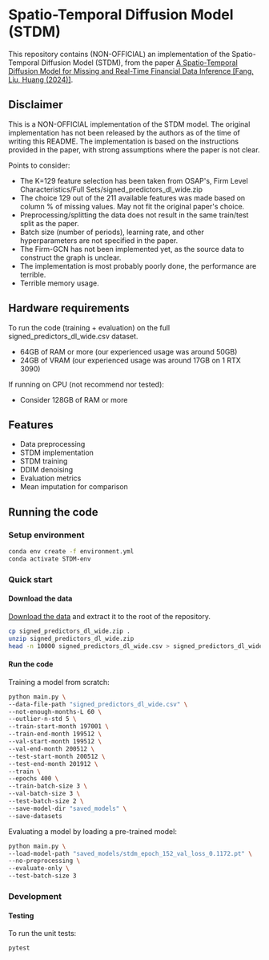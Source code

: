 # Spatio-Temporal Diffusion Model (STDM)

This repository contains (NON-OFFICIAL) an implementation of the Spatio-Temporal Diffusion Model (STDM), from the paper 
[A Spatio-Temporal Diffusion Model for Missing and Real-Time Financial Data Inference [Fang, Liu, Huang (2024)]](https://dl.acm.org/doi/10.1145/3627673.3679806).

## Disclaimer
This is a NON-OFFICIAL implementation of the STDM model. The original implementation has not been released by the authors as of the time of writing this README.
The implementation is based on the instructions provided in the paper, with strong assumptions where the paper is not clear.

Points to consider:
- The K=129 feature selection has been taken from OSAP's, Firm Level Characteristics/Full Sets/signed_predictors_dl_wide.zip
- The choice 129 out of the 211 available features was made based on column % of missing values. May not fit the original paper's choice.
- Preprocessing/splitting the data does not result in the same train/test split as the paper.
- Batch size (number of periods), learning rate, and other hyperparameters are not specified in the paper.
- The Firm-GCN has not been implemented yet, as the source data to construct the graph is unclear.
- The implementation is most probably poorly done, the performance are terrible.
- Terrible memory usage.

## Hardware requirements
To run the code (training + evaluation) on the full signed_predictors_dl_wide.csv dataset.
- 64GB of RAM or more (our experienced usage was around 50GB)
- 24GB of VRAM (our experienced usage was around 17GB on 1 RTX 3090)

If running on CPU (not recommend nor tested):
- Consider 128GB of RAM or more


## Features
- Data preprocessing
- STDM implementation
- STDM training
- DDIM denoising
- Evaluation metrics
- Mean imputation for comparison

## Running the code

### Setup environment
```bash
conda env create -f environment.yml
conda activate STDM-env
```

### Quick start

#### Download the data

[Download the data](https://drive.google.com/file/d/1T-nogu88A4hcFXijjftSO41K5P4Hj27y/view?usp=drive_link) and extract it to the root of the repository.

```bash
cp signed_predictors_dl_wide.zip .
unzip signed_predictors_dl_wide.zip
head -n 10000 signed_predictors_dl_wide.csv > signed_predictors_dl_wide_less.csv
```

#### Run the code

Training a model from scratch:

```bash
python main.py \
--data-file-path "signed_predictors_dl_wide.csv" \
--not-enough-months-L 60 \
--outlier-n-std 5 \
--train-start-month 197001 \
--train-end-month 199512 \
--val-start-month 199512 \
--val-end-month 200512 \
--test-start-month 200512 \
--test-end-month 201912 \
--train \
--epochs 400 \
--train-batch-size 3 \
--val-batch-size 3 \
--test-batch-size 2 \
--save-model-dir "saved_models" \
--save-datasets
```

Evaluating a model by loading a pre-trained model:
```bash
python main.py \
--load-model-path "saved_models/stdm_epoch_152_val_loss_0.1172.pt" \
--no-preprocessing \
--evaluate-only \
--test-batch-size 3
```

### Development

#### Testing

To run the unit tests:

```bash
pytest
```
